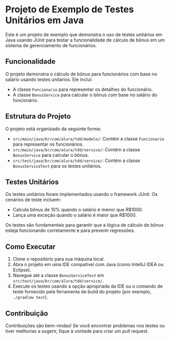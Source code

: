 # Projeto de Exemplo de Testes Unitários em Java

Este é um projeto de exemplo que demonstra o uso de testes unitários em Java usando JUnit para testar a funcionalidade de cálculo de bônus em um sistema de gerenciamento de funcionários.

## Funcionalidade

O projeto demonstra o cálculo de bônus para funcionários com base no salário usando testes unitários. Ele inclui:

- A classe `Funcionario` para representar os detalhes do funcionário.
- A classe `BonusService` para calcular o bônus com base no salário do funcionário.

## Estrutura do Projeto

O projeto está organizado da seguinte forma:

- `src/main/java/br/com/alura/tdd/modelo/`: Contém a classe `Funcionario` para representar os funcionários.
- `src/main/java/br/com/alura/tdd/service/`: Contém a classe `BonusService` para calcular o bônus.
- `src/test/java/br/com/alura/tdd/service/`: Contém a classe `BonusServiceTest` para os testes unitários.

## Testes Unitários

Os testes unitários foram implementados usando o framework JUnit. Os cenários de teste incluem:

- Calcula bônus de 10% quando o salário é menor que R$1000.
- Lança uma exceção quando o salário é maior que R$1000.

Os testes são fundamentais para garantir que a lógica de cálculo de bônus esteja funcionando corretamente e para prevenir regressões.

## Como Executar

1. Clone o repositório para sua máquina local.
2. Abra o projeto em uma IDE compatível com Java (como IntelliJ IDEA ou Eclipse).
3. Navegue até a classe `BonusServiceTest` em `src/test/java/br/com/alura/tdd/service/`.
4. Execute os testes usando a opção apropriada da IDE ou o comando de teste fornecido pela ferramenta de build do projeto (por exemplo, `./gradlew test`).

## Contribuição

Contribuições são bem-vindas! Se você encontrar problemas nos testes ou tiver melhorias a sugerir, fique à vontade para criar um pull request.

